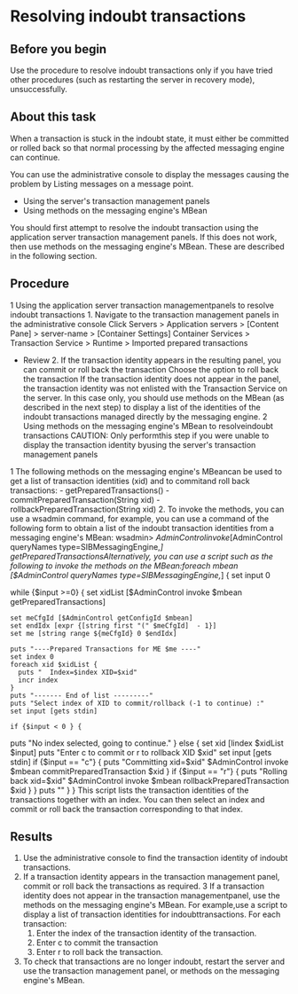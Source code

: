 # Resolving indoubt transactions

## Before you begin

Use the procedure to resolve indoubt transactions only
if you have tried other procedures (such as restarting the server
in recovery mode), unsuccessfully.

## About this task

When a transaction is stuck in the indoubt state, it must
either be committed or rolled back so that normal processing by the
affected messaging engine can continue.

You can use the administrative
console to display the messages causing the problem by Listing messages on a message point.

- Using the server's transaction management panels
- Using methods on the messaging engine's MBean

You should first attempt to resolve the indoubt transaction using the application server
transaction management panels. If this does not work, then use methods on the messaging engine's
MBean. These are described in the following section.

## Procedure

1 Using the application server transaction managementpanels to resolve indoubt transactions
    1. Navigate to the transaction management panels in the
administrative console Click Servers > Application servers  > [Content Pane]  > server-name  > [Container
Settings] Container Services  > Transaction Service  > Runtime > Imported prepared transactions
- Review
    2. If the transaction identity appears in the resulting
panel, you can commit or roll back the transaction Choose
the option to roll back the transaction 
If the transaction
identity does not appear in the panel, the transaction identity was
not enlisted with the Transaction Service on the server. In this case
only, you should use methods on the MBean (as described in the next
step) to display a list of the identities of the indoubt transactions
managed directly by the messaging engine.
2 Using methods on the messaging engine's MBean to resolveindoubt transactions CAUTION: Only performthis step if you were unable to display the transaction identity byusing the server's transaction management panels

1 The following methods on the messaging engine's MBeancan be used to get a list of transaction identities (xid) and to commitand roll back transactions:
    - getPreparedTransactions()
    - commitPreparedTransaction(String xid)
    - rollbackPreparedTransaction(String xid)
2. To invoke the methods, you can use a wsadmin command,
for example, you can use a command of the following form to obtain
a list of the indoubt transaction identities from a messaging engine's
MBean:  wsadmin> $AdminControl invoke [$AdminControl queryNames type=SIBMessagingEngine,*] getPreparedTransactionsAlternatively,
you can use a script such as the following to invoke the methods on
the MBean:foreach mbean [$AdminControl queryNames type=SIBMessagingEngine,*] {
  set input 0

  while {$input >=0} {
    set xidList [$AdminControl invoke $mbean getPreparedTransactions]

    set meCfgId [$AdminControl getConfigId $mbean]
    set endIdx [expr {[string first "(" $meCfgId]  - 1}]
    set me [string range ${meCfgId} 0 $endIdx]

    puts "----Prepared Transactions for ME $me ----"
    set index 0
    foreach xid $xidList {
      puts "  Index=$index XID=$xid"
      incr index
    }
    puts "------- End of list ---------"
    puts "Select index of XID to commit/rollback (-1 to continue) :"
    set input [gets stdin]

    if {$input < 0 } {
puts "No index selected, going to continue."
    } else {
      set xid [lindex $xidList $input]
      puts "Enter c to commit or r to rollback XID $xid"
      set input [gets stdin]
      if {$input == "c"} {
        puts "Committing xid=$xid"
        $AdminControl invoke $mbean commitPreparedTransaction $xid
      }
      if {$input == "r"} {
        puts "Rolling back xid=$xid"
        $AdminControl invoke $mbean rollbackPreparedTransaction $xid
      }
    }
    puts ""
  }
}
This script lists the transaction identities of
the transactions together with an index. You can then select an index
and commit or roll back the transaction corresponding to that index.

## Results

1. Use the administrative console to find the transaction identity
of indoubt transactions.
2. If a transaction identity appears in the transaction management
panel, commit or roll back the transactions as required.
3 If a transaction identity does not appear in the transaction managementpanel, use the methods on the messaging engine's MBean. For example,use a script to display a list of transaction identities for indoubttransactions. For each transaction:
    1. Enter the index of the transaction identity of the transaction.
    2. Enter c to commit the transaction
    3. Enter r to roll back the transaction.
4. To check that transactions are no longer indoubt, restart the
server and use the transaction management panel, or methods on the
messaging engine's MBean.